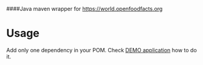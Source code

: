 ####Java maven wrapper for https://world.openfoodfacts.org 

# Usage

Add only one dependency in your POM. Check [DEMO application](https://github.com/coderion/openfoodfacts-java-wrapper-demo) how to do it.